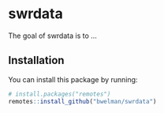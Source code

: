 
<!-- README.md is generated from README.Rmd. Please edit that file -->

# swrdata

<!-- badges: start -->
<!-- badges: end -->

The goal of swrdata is to …

## Installation

You can install this package by running:

``` r
# install.packages("remotes")
remotes::install_github("bwelman/swrdata")
```
